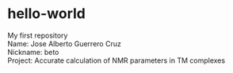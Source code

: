 # hello-world
My first repository \
Name: Jose Alberto Guerrero Cruz \
Nickname: beto \
Project: Accurate calculation of NMR parameters in TM complexes \
<br/>
